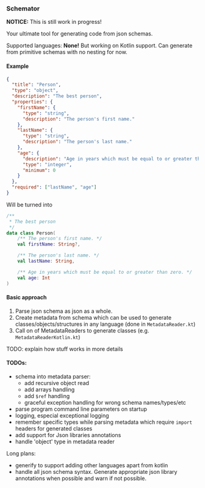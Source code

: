 ### Schemator

**NOTICE:** This is still work in progress!

Your ultimate tool for generating code from json schemas. 

Supported languages: **None!** But working on Kotlin support. Can generate from primitive schemas with no nesting for now. 

#### Example

```json
{
  "title": "Person",
  "type": "object",
  "description": "The best person",
  "properties": {
    "firstName": {
      "type": "string",
      "description": "The person's first name."
    },
    "lastName": {
      "type": "string",
      "description": "The person's last name."
    },
    "age": {
      "description": "Age in years which must be equal to or greater than zero.",
      "type": "integer",
      "minimum": 0
    }
  },
  "required": ["lastName", "age"]
}
```

Will be turned into 

```kotlin
/**
 * The best person
 */
data class Person(
    /** The person's first name. */
    val firstName: String?,

    /** The person's last name. */
    val lastName: String,

    /** Age in years which must be equal to or greater than zero. */
    val age: Int
)
```

#### Basic approach

1. Parse json schema as json as a whole.
2. Create metadata from schema which can be used to generate classes/objects/structures in any language (done in `MetadataReader.kt`)
3. Call on of MetadataReaders to generate classes (e.g. `MetadataReaderKotlin.kt`)

TODO: explain how stuff works in more details 

#### TODOs:

- schema into metadata parser:
    - add recursive object read
    - add arrays handling
    - add `$ref` handling
    - graceful exception handling for wrong schema names/types/etc
- parse program command line parameters on startup
- logging, especial exceptional logging 
- remember specific types while parsing metadata which require `import` headers for generated classes
- add support for Json libraries annotations
- handle 'object' type in metadata reader

Long plans: 
- generify to support adding other languages apart from kotlin
- handle all json schema syntax. Generate appropriate json library annotations when possible and warn if not possible.
